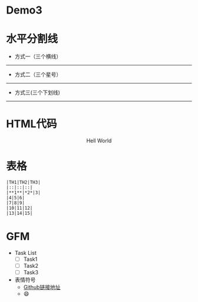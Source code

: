 # Demo3

# 水平分割线
	
- 方式一（三个横线）

---

- 方式二（三个星号）

***

- 方式三(三个下划线)

___
	
# HTML代码

<p align = "center">Hell World</p>

# 表格

	|TH1|TH2|TH3| 
	|::|::|::| 
	|**1**|*2*|3| 
	|4|5|6| 
	|7|8|9| 
	|10|11|12| 
	|13|14|15| 


# GFM

- Task List
	- [ ] Task1
	- [ ] Task2
	- [ ] Task3

- 表情符号
	- [Github链接地址]
	- :smile:
	
[Github链接地址]:https://www.webpagefx.com/tools/emoji-cheat-sheet/
